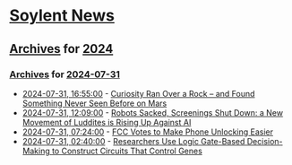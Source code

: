 # [Soylent News](../../../README.md)

## [Archives](../../index.md) for [2024](../index.md)

### [Archives](../../index.md) for [2024-07-31](index.md)

* [2024-07-31, 16:55:00](https://soylentnews.org/article.pl?sid=24/07/30/1136243&from=rss) - [Curiosity Ran Over a Rock – and Found Something Never Seen Before on Mars](https://soylentnews.org/article.pl?sid=24/07/30/1136243&from=rss)
* [2024-07-31, 12:09:00](https://soylentnews.org/article.pl?sid=24/07/30/0211214&from=rss) - [Robots Sacked, Screenings Shut Down: a New Movement of Luddites is Rising Up Against AI](https://soylentnews.org/article.pl?sid=24/07/30/0211214&from=rss)
* [2024-07-31, 07:24:00](https://soylentnews.org/article.pl?sid=24/07/30/025225&from=rss) - [FCC Votes to Make Phone Unlocking Easier](https://soylentnews.org/article.pl?sid=24/07/30/025225&from=rss)
* [2024-07-31, 02:40:00](https://soylentnews.org/article.pl?sid=24/07/30/021248&from=rss) - [Researchers Use Logic Gate-Based Decision-Making to Construct Circuits That Control Genes](https://soylentnews.org/article.pl?sid=24/07/30/021248&from=rss)

